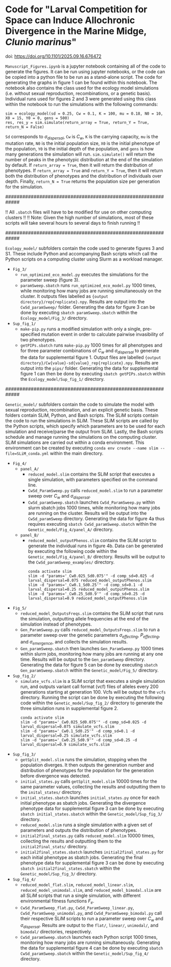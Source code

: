 # Code for "Larval Competition for Space can Induce Allochronic Divergence in the Marine Midge, *Clunio marinus*" 
doi: https://doi.org/10.1101/2025.09.16.676472

`Manuscript_Figures.ipynb` is a jupyter notebook containing all of the code to generate the figures. It can be run using jupyter notebooks, or the code can be copied into a python file to be run as a stand-alone script. The code for generating the graphs in figure 1 can be found within this notebook. The notebook also contains the class used for the ecology model simulations (i.e. without sexual reproduction, recombinations, or a genetic basis). Individual runs used for figures 2 and 3 were generated using this class within the notebook to run the simulations with the following commands:
```
sim = ecology_model(sd = 0.25, Cw = 0.1, K = 100, mu = 0.18, N0 = 10, X0 = 15, Y0 = 0, gens = 500)
res, res_y = sim.simulate(return_array = True, return_Y = True, return_N = False)
```
`Sd` corresponds to $\sigma_{dispersal}$, `Cw` is $C_w$, `K` is the carrying capacity, `mu` is the mutation rate, `N0` is the initial population size, `X0` is the initial phenotype of the population, `Y0` is the initial depth of the population, and `gens` is how many generations the simulation will run. `sim.simulate()` will return the number of peaks in the phenotypic distribution at the end of the simulation by default. If `return_array = True`, then it will return the distribution of phenotypes. If `return_array = True` and `return_Y = True`, then it will return both the distribution of phenotypes and the distribution of individuals over depth. Finally, `return_N = True` returns the population size per generation for the simulation.


#############################################################

!! All `.sbatch` files will have to be modified for use on other computing clusters !! 
!! Note: Given the high number of simulations, most of these scripts will take several hours to several days to finish running !!

#############################################################

`Ecology_model/` subfolders contain the code used to generate figures 3 and S1. These include Python and accompanying Bash scripts which call the Python scripts on a computing cluster using Slurm as a workload manager. 
 - `Fig_3/`
 	- `run_optimized_eco_model.py` executes the simulations for the parameter sweep (figure 3).
 	- `paramSweep.sbatch` runs `run_optimized_eco_model.py` 1000 times, while monitoring how many jobs are running simultaneously on the cluster. It outputs files labelled as `{output directory}/rep{replicate}.npy`. Results are output into the `CwSd_paramSweep/` folder. Generating the data for figure 3 can be done by executing `sbatch paramSweep.sbatch` within the `Ecology_model/Fig_3/` directory.
 - `Sup_fig_1/`
	 - `make-pip.py` runs a modified simulation with only a single, pre-specified mutation event in order to calculate pairwise invasibility of two phenotypes. 
	 - `getPIPs.sbatch` runs `make-pip.py` 1000 times for all phenotypes and for three parameter combinations of $C_w$ and $\sigma_{dispersal}$ to generate the data for supplemental figure 1. Output files are labelled `{output directory}/Cw{value}-sd{value}_rep{replicate}.npy`. Results are output into the `pips/` folder. Generating the data for supplemental figure 1 can then be done by executing `sbatch getPIPs.sbatch` within the `Ecology_model/Sup_fig_1/` directory.

#############################################################

`Genetic_model/` subfolders contain the code to simulate the model with sexual reproduction, recombination, and an explicit genetic basis. These folders contain SLiM, Python, and Bash scripts. The SLiM scripts contain the code to run the simulations in SLiM. These SLiM scripts are called by the Python scripts, which specify which parameters are to be used for each simulation and receive/parse the output from SLiM. Lastly, the Bash scripts schedule and manage running the simulations on the computing cluster. SLiM simulations are carried out within a conda environment. This environment can be created by executing `conda env create --name slim --file=SLiM_conda.yml` within the main directory. 
 - `Fig_4/`
    - `panel_A/`
		- `reduced_model.slim` contains the SLiM script that executes a single simulation, with parameters specified on the command line.
    	- `CwSd_ParamSweep.py` calls `reduced_model.slim` to run a parameter sweep over $C_w$ and $\sigma_{dispersal}$.
    	- `CwSd_paramSweep.sbatch` launches `CwSd_ParamSweep.py` within slurm sbatch jobs 1000 times, while monitoring how many jobs are running on the cluster. Results will be output into the `CwSd_paramSweep` directory. Generating the data for figure 4a thus requires executing `sbatch CwSd_paramSweep.sbatch` within the `Genetic_model/Fig_4/panel_A/` directory.
    - `panel_B/`
       - `reduced_model_outputPhenos.slim` contains the SLiM script to generate the individual runs in figure 4b. Data can be generated by executing the following code within the `Genetic_model/Fig_4/panel_B/` directory. Results will be output to the `CwSd_paramSweep_examples/` directory.
         ```
         conda activate slim
         slim -d "params='_Cw0.025_Sd0.075'" -d comp_sd=0.025 -d larval_dispersal=0.075 reduced_model_outputPhenos.slim
         slim -d "params='_Cw0.1_Sd0.25'" -d comp_sd=0.1 -d larval_dispersal=0.25 reduced_model_outputPhenos.slim
         slim -d "params='_Cw0.25_Sd0.9'" -d comp_sd=0.25 -d larval_dispersal=0.9 reduced_model_outputPhenos.slim
         ```
 - `Fig_5/`
    - `reduced_model_OutputsFreqs.slim` contains the SLiM script that runs the simulation, outputting allele frequencies at the end of the simulation instead of phenotypes.
    - `Gen_ParamSweep.py` calls `reduced_model_OutputsFreqs.slim` to run a parameter sweep over the genetic parameters $\sigma_{effecting}$, $P_{effecting}$, and $\sigma_{emergence}$, and collects the simulation results.
    - `Gen_paramSweep.sbatch` then launches `Gen_ParamSweep.py` 1000 times within slurm jobs, monitoring how many jobs are running at any one time. Results will be output to the `Gen_paramSweep` directory. Generating the data for figure 5 can be done by executing `sbatch Gen_paramSweep.sbatch` within the `Genetic_model/Fig_5/` directory.
 - `Sup_fig_2/`
    - `simulate_vcfs.slim` is a SLiM script that executes a single simulation run, and outputs variant call format (vcf) files of alleles every 200 generations starting at generation 100. Vcfs will be output to the `vcfs` directory. Running the script can be done by executing the following code within the `Genetic_model/Sup_fig_2/` directory to generate the three simulation runs in supplemental figure 2.
      ```
      conda activate slim
      slim -d "params='_Cw0.025_Sd0.075'" -d comp_sd=0.025 -d larval_dispersal=0.075 simulate_vcfs.slim
      slim -d "params='_Cw0.1_Sd0.25'" -d comp_sd=0.1 -d larval_dispersal=0.25 simulate_vcfs.slim
      slim -d "params='_Cw0.25_Sd0.9'" -d comp_sd=0.25 -d larval_dispersal=0.9 simulate_vcfs.slim
      ```
 - `Sup_fig_3/`
    - `getSplit_model.slim` runs the simulation, stopping when the population diverges. It then outputs the generation number and distribution of phenotypes for the population for the generation before divergence was detected.
    - `initial_states.py` calls `getSplit_model.slim` 10000 times for the same parameter values, collecting the results and outputting them to the `inital_states/` directory.
    - `initial_states.sbatch` launches `initial_states.py` once for each initial phenotype as sbatch jobs. Generating the divergence phenotype data for supplemental figure 3 can be done by executing `sbatch initial_states.sbatch` within the `Genetic_model/Sup_fig_3/` directory.
    - `reduced_model.slim` runs a single simulation with a given set of parameters and outputs the distribution of phenotypes.
    - `initial2final_states.py` calls `reduced_model.slim` 10000 times, collecting the results and outputting them to the `initial2final_stats/` directory.
    - `initial2final_states.sbatch` launches `initial2final_states.py` for each initial phenotype as sbatch jobs. Generating the final phenotype data for supplemental figure 3 can be done by executing `sbatch initial2final_states.sbatch` within the `Genetic_model/Sup_fig_3/` directory.
 - `Sup_fig_4/`
    - `reduced_model_flat.slim`, `reduced_model_linear.slim`, `reduced_model_unimodal.slim`, and `reduced_model_bimodal.slim` are all SLiM scripts that run a single simulation, with different environmental fitness functions $F_e$.
    - `CwSd_ParamSweep_flat.py`, `CwSd_ParamSweep_linear.py`, `CwSd_ParamSweep_unimodal.py`, and `CwSd_ParamSweep_bimodal.py` call their respective SLiM scripts to run a parameter sweep over $C_w$ and $\sigma_{dispersal}$. Results are output to the `flat/`, `linear/`, `unimodal/`, and `bimodal/` directories, respectively.
    - `CwSd_paramSweep.sbatch` launches each Python script 1000 times, monitoring how many jobs are running simultaneously. Generating the data for supplemental figure 4 can be done by executing `sbatch CwSd_paramSweep.sbatch` within the `Genetic_model/Sup_fig_4/` directory.
  





 
